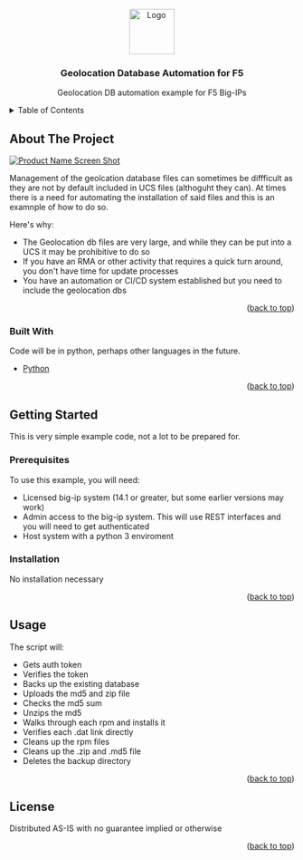 <div id="top"></div>
<!--
*** Thanks for checking out the Best-README-Template. If you have a suggestion
*** that would make this better, please fork the repo and create a pull request
*** or simply open an issue with the tag "enhancement".
*** Don't forget to give the project a star!
*** Thanks again! Now go create something AMAZING! :D
-->



<!-- PROJECT SHIELDS -->
<!--
*** I'm using markdown "reference style" links for readability.
*** Reference links are enclosed in brackets [ ] instead of parentheses ( ).
*** See the bottom of this document for the declaration of the reference variables
*** for contributors-url, forks-url, etc. This is an optional, concise syntax you may use.
*** https://www.markdownguide.org/basic-syntax/#reference-style-links


-->


<!-- PROJECT LOGO -->
<br />
<div align="center">
  <a href="https://github.com/othneildrew/Best-README-Template">
    <img src="images/logo.png" alt="Logo" width="80" height="80">
  </a>

  <h3 align="center">Geolocation Database Automation for F5</h3>

  <p align="center">
    Geolocation DB automation example for F5 Big-IPs
    <br />
  </p>
</div>



<!-- TABLE OF CONTENTS -->
<details>
  <summary>Table of Contents</summary>
  <ol>
    <li>
      <a href="#about-the-project">About The Project</a>
      <ul>
        <li><a href="#built-with">Built With</a></li>
      </ul>
    </li>
    <li>
      <a href="#getting-started">Getting Started</a>
      <ul>
        <li><a href="#prerequisites">Prerequisites</a></li>
        <li><a href="#installation">Installation</a></li>
      </ul>
    </li>
    <li><a href="#usage">Usage</a></li>
    <li><a href="#roadmap">Roadmap</a></li>
    <li><a href="#contributing">Contributing</a></li>
    <li><a href="#license">License</a></li>
    <li><a href="#contact">Contact</a></li>
    <li><a href="#acknowledgments">Acknowledgments</a></li>
  </ol>
</details>



<!-- ABOUT THE PROJECT -->
## About The Project

[![Product Name Screen Shot][product-screenshot]](image)

Management of the geolcation database files can sometimes be diffficult as they are not by default included in
UCS files (althoguht they can).  At times there is a need for automating the installation of said files and
this is an examnple of how to do so.

Here's why:
* The Geolocation db files are very large, and while they can be put into a UCS it may be prohibitive to do so
* If you have an RMA or other activity that requires a quick turn around, you don't have time for update processes
* You have an automation or CI/CD system established but you need to include the geolocation dbs

<p align="right">(<a href="#top">back to top</a>)</p>



### Built With

Code will be in python, perhaps other languages in the future.

* [Python](https://www.python.org/)

<p align="right">(<a href="#top">back to top</a>)</p>



<!-- GETTING STARTED -->
## Getting Started

This is very simple example code, not a lot to be prepared for.

### Prerequisites

To use this example, you will need:
* Licensed big-ip system (14.1 or greater, but some earlier versions may work)
* Admin access to the big-ip system.  This will use REST interfaces and you will need to get authenticated
* Host system with a python 3 enviroment

### Installation

No installation necessary

<p align="right">(<a href="#top">back to top</a>)</p>



<!-- USAGE EXAMPLES -->
## Usage
The script will:
* Gets auth token
* Verifies the token
* Backs up the existing database
* Uploads the md5 and zip file
* Checks the md5 sum
* Unzips the md5
* Walks through each rpm and installs it
* Verifies each .dat link directly
* Cleans up the rpm files
* Cleans up the .zip and .md5 file
* Deletes the backup directory


<p align="right">(<a href="#top">back to top</a>)</p>


<!-- LICENSE -->
## License

Distributed AS-IS with no guarantee implied or otherwise

<p align="right">(<a href="#top">back to top</a>)</p>


<!-- MARKDOWN LINKS & IMAGES -->
<!-- https://www.markdownguide.org/basic-syntax/#reference-style-links -->
[product-screenshot]: https://i0.wp.com/analystanswers.com/wp-content/uploads/2021/08/markus-spiske-cvBBO4PzWPg-unsplash.jpg?fit=768%2C502&ssl=1
